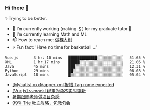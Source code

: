 ### Hi there 👋

✨Trying to be better.

<!--
- 😄 Pronouns: ...
- 👯 I’m looking to collaborate on ...
- 🤔 I’m looking for help with ...
- 💬 Ask me about ...
-->

- 🔭 I’m currently working (making ＄) for my graduate tutor 🤪
- 🌱 I’m currently learning Math and ML
- 📫 How to reach me: [做棵大树](https://beatree.cn)
- ⚡ Fun fact: 'Have no time for basketball ...'

<!--START_SECTION:waka-->
```text
Vue.js       3 hrs 10 mins   █████████████░░░░░░░░░░░░   51.65 % 
XML          1 hr 17 mins    █████░░░░░░░░░░░░░░░░░░░░   21.06 % 
Java         45 mins         ███░░░░░░░░░░░░░░░░░░░░░░   12.31 % 
Python       29 mins         ██░░░░░░░░░░░░░░░░░░░░░░░   08.08 % 
JavaScript   18 mins         █░░░░░░░░░░░░░░░░░░░░░░░░   05.04 %
```
<!--END_SECTION:waka-->

<!-- BLOG-POST-LIST:START -->
- [[Mybatis] xxxMapper.xml 报错 Tag name expected](https://beatree.cn/mybatis-xxxmapper-xml-%e6%8a%a5%e9%94%99-tag-name-expected.html)
- [[Vue.js] v-model 绑定对象不实时更新](https://beatree.cn/vue-js-v-model-%e7%bb%91%e5%ae%9a%e5%af%b9%e8%b1%a1%e4%b8%8d%e5%ae%9e%e6%97%b6%e6%9b%b4%e6%96%b0.html)
- [暑期跟随老师做项目杂感](http://mortal.beatree.cn/%e6%9a%91%e6%9c%9f%e8%b7%9f%e9%9a%8f%e8%80%81%e5%b8%88%e5%81%9a%e9%a1%b9%e7%9b%ae%e6%9d%82%e6%84%9f.html)
- [99% Trie 吐血攻略，包教包会](https://beatree.cn/99-trie-%e5%90%90%e8%a1%80%e6%94%bb%e7%95%a5%ef%bc%8c%e5%8c%85%e6%95%99%e5%8c%85%e4%bc%9a.html)
<!-- BLOG-POST-LIST:END -->
